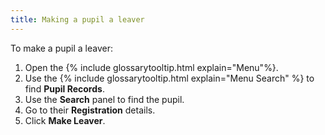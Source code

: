 ```yaml
---
title: Making a pupil a leaver
---
```


To make a pupil a leaver:

1. Open the {% include glossarytooltip.html explain="Menu"%}.
2. Use the {% include glossarytooltip.html explain="Menu Search" %} to find **Pupil Records**.
3. Use the **Search** panel to find the pupil.
4. Go to their **Registration** details.
5. Click **Make Leaver**.